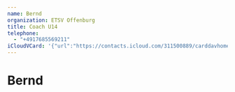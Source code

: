 ```yaml
---
name: Bernd
organization: ETSV Offenburg
title: Coach U14
telephone:
  - "+4917685569211"
iCloudVCard: '{"url":"https://contacts.icloud.com/311500889/carddavhome/card/FBF4B633-826B-4E7B-880D-2738226505A9.vcf","etag":"\"l5xk3pfn\"","data":"BEGIN:VCARD\r\nVERSION:3.0\r\nFN:\r\nN:;Bernd;;;\r\nUID:34862890-A561-4DED-B8E8-51CE97A6CC99\r\nPRODID:-//Apple Inc.//iOS 15.6//EN\r\nREV:2025-04-03T22:05:10Z\r\nORG:ETSV Offenburg;\r\nTITLE:Coach U14\r\nTEL:+4917685569211\r\nEND:VCARD"}'
---
```

# Bernd